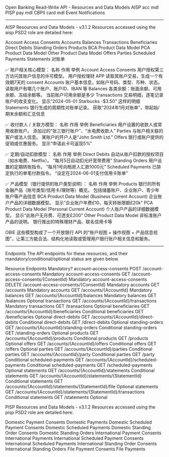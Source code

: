 
Open Banking Read-Write API - Resources and Data Models
AISP    acc mdl
PISP    pay mdl
CBPII   card mdl
Event Notifications

------------------
AISP Resources and Data Models - v3.1.2
Resources accessed using the aisp PSD2 role are detailed here:

Account Access Consents
Accounts
Balances
Transactions
Beneficiaries
Direct Debits
Standing Orders
Products
BCA Product Data Model
PCA Product Data Model
Other Product Data Model
Offers
Parties
Scheduled Payments
Statements   对账单


✅ 账户相关核心模型：
名称	作用	举例
Account Access Consents	用户授权第三方访问其账户信息的许可模型。	用户授权理财 APP 读取其账户交易，生成一个有效期7天的 consent
Accounts	账户基本信息，如账户号码、类型、币种、状态。	读取用户有哪几个账户、账户ID、IBAN 等
Balances	各类余额：账面余额、可用余额、冻结余额等。	当前账户可用余额是多少
Transactions	交易明细，逐笔记录账户的收支变化。	显示“2024-05-01 Starbucks -$3.50” 这样的明细
Statements	银行生成的周期性对账单记录。	获取“2024年1月对账单”，带起始/期末余额和汇总信息




✅ 收付款人 / 关联方模型：
名称	作用	举例
Beneficiaries	用户设置的收款人或常用收款账户。	添加过的“张三银行账户”、“水电费收款人”
Parties	与账户相关联的客户或法人信息。	某账户的开户人是“John Smith Ltd.”
Offers	银行或账户提供的促销或优惠服务。	显示“申请此卡可返现5%”


✅ 定期/自动扣款模型：
名称	作用	举例
Direct Debits	自动从账户扣款的授权项目（如水电费、Netflix）。	“每月5日自动扣光纤宽带费用”
Standing Orders	用户设置的定期转账指令。	“每月1号向租房人汇款1000元”
Scheduled Payments	已排定执行的单笔付款指令。	“设定在2024-06-01支付信用卡账单”



✅ 产品模型（银行提供的账户类型说明）：
名称	作用	举例
Products	银行的所有金融产品（账号类型/信用卡/理财等）概览。	包括储蓄账户、企业账户、青少年账户等产品信息
BCA Product Data Model
(Business Current Account)	企业账户产品的详细数据模型。	显示“企业账户年费£10、每天转账限额£20k”
PCA Product Data Model
(Personal Current Account)	个人账户产品的详细数据模型。	显示“此账户无月费、可透支£200”
Other Product Data Model	非标准账户产品的说明。	银行推出的特殊理财产品、联名信用卡等


OBIE 这些模型构成了一个开放银行 API 的“账户视图 + 操作视图 + 产品信息视图”，让第三方能合法、结构化地读取或管理用户银行账户相关信息和服务。


----------------
Endpoints
The API endpoints for these resources, and their mandatory/conditional/optional status are given below.

Resource	Endpoints	Mandatory?
account-access-consents	POST /account-access-consents	Mandatory
account-access-consents	GET /account-access-consents/{ConsentId}	Mandatory
account-access-consents	DELETE /account-access-consents/{ConsentId}	Mandatory
accounts	GET /accounts	Mandatory
accounts	GET /accounts/{AccountId}	Mandatory
balances	GET /accounts/{AccountId}/balances	Mandatory
balances	GET /balances	Optional
transactions	GET /accounts/{AccountId}/transactions	Mandatory
transactions	GET /transactions	Optional
beneficiaries	GET /accounts/{AccountId}/beneficiaries	Conditional
beneficiaries	GET /beneficiaries	Optional
direct-debits	GET /accounts/{AccountId}/direct-debits	Conditional
direct-debits	GET /direct-debits	Optional
standing-orders	GET /accounts/{AccountId}/standing-orders	Conditional
standing-orders	GET /standing-orders	Optional
products	GET /accounts/{AccountId}/products	Conditional
products	GET /products	Optional
offers	GET /accounts/{AccountId}/offers	Conditional
offers	GET /offers	Optional
parties	GET /accounts/{AccountId}/parties	Conditional
parties	GET /accounts/{AccountId}/party	Conditional
parties	GET /party	Conditional
scheduled-payments	GET /accounts/{AccountId}/scheduled-payments	Conditional
scheduled-payments	GET /scheduled-payments	Optional
statements	GET /accounts/{AccountId}/statements	Conditional
statements	GET /accounts/{AccountId}/statements/{StatementId}	Conditional
statements	GET /accounts/{AccountId}/statements/{StatementId}/file	Optional
statements	GET /accounts/{AccountId}/statements/{StatementId}/transactions	Conditional
statements	GET /statements	Optional




PISP Resources and Data Models - v3.1.2
Resources accessed using the pisp PSD2 role are detailed here:

Domestic Payment Consents
Domestic Payments
Domestic Scheduled Payment Consents
Domestic Scheduled Payments
Domestic Standing Order Consents
Domestic Standing Orders
International Payment Consents
International Payments
International Scheduled Payment Consents
International Scheduled Payments
International Standing Order Consents
International Standing Orders
File Payment Consents
File Payments